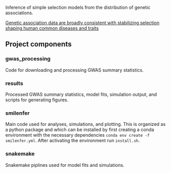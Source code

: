 Inference of simple selection models from the distribution of genetic associations.

[Genetic association data are broadly consistent with stabilizing selection shaping human common diseases and traits](https://doi.org/10.1101/2024.06.19.599789)
## Project components
### gwas_processing
Code for downloading and processing GWAS summary statistics.
### results
Processed GWAS summary statistics, model fits, simulation output, and scripts for generating figures.
### smilenfer
Main code used for analyses, simulations, and plotting. This is organized as a python package and which can be installed by first creating a conda environment with the necessary dependencies `conda env create -f smilenfer.yml`. After activating the environment run `install.sh`. 
### snakemake
Snakemake piplines used for model fits and simulations.
